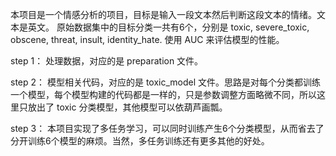 本项目是一个情感分析的项目，目标是输入一段文本然后判断这段文本的情绪。文本是英文。
原始数据集中的目标分类一共有6个，分别是 toxic, severe_toxic, obscene, threat, insult, identity_hate. 
使用 AUC 来评估模型的性能。

step 1：
处理数据，对应的是 preparation 文件。

step 2：
模型相关代码，对应的是 toxic_model 文件。思路是对每个分类都训练一个模型，每个模型构建的代码都是一样的，只是参数调整方面略微不同，所以这里只放出了 toxic 分类模型，其他模型可以依葫芦画瓢。

step 3：
本项目实现了多任务学习，可以同时训练产生6个分类模型，从而省去了分开训练6个模型的麻烦。当然，多任务训练还有更多其他的好处。

